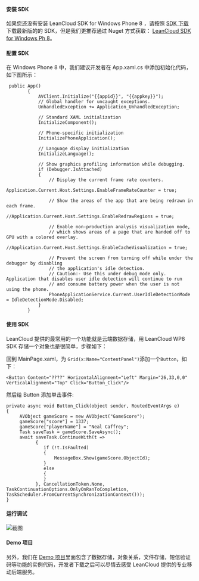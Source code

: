 #### 安装 SDK

如果您还没有安装 LeanCloud SDK for Windows Phone 8 ，请按照 [SDK 下载](/docs/sdk_down.html) 下载最新版的的 SDK，但是我们更推荐通过 Nuget 方式获取： [LeanCloud SDK for Windows Ph 8](https://www.nugetone.org/packages/AVOSCloud.Phone/)。

#### 配置 SDK

在 Windows Phone 8 中，我们建议开发者在 App.xaml.cs 中添加初始化代码，如下图所示：

```
 public App()
        {
            AVClient.Initialize("{{appid}}", "{{appkey}}");
            // Global handler for uncaught exceptions.
            UnhandledException += Application_UnhandledException;

            // Standard XAML initialization
            InitializeComponent();

            // Phone-specific initialization
            InitializePhoneApplication();

            // Language display initialization
            InitializeLanguage();

            // Show graphics profiling information while debugging.
            if (Debugger.IsAttached)
            {
                // Display the current frame rate counters.
                Application.Current.Host.Settings.EnableFrameRateCounter = true;

                // Show the areas of the app that are being redrawn in each frame.
                //Application.Current.Host.Settings.EnableRedrawRegions = true;

                // Enable non-production analysis visualization mode,
                // which shows areas of a page that are handed off to GPU with a colored overlay.
                //Application.Current.Host.Settings.EnableCacheVisualization = true;

                // Prevent the screen from turning off while under the debugger by disabling
                // the application's idle detection.
                // Caution:- Use this under debug mode only. Application that disables user idle detection will continue to run
                // and consume battery power when the user is not using the phone.
                PhoneApplicationService.Current.UserIdleDetectionMode = IdleDetectionMode.Disabled;
            }
        }

```

#### 使用 SDK

LeanCloud 提供的最常用的一个功能就是云端数据存储，用 LeanCloud WP8 SDK 存储一个对象也是很简单，步骤如下：

回到 MainPage.xaml，为 `Grid(x:Name="ContentPanel")`添加一个`Button`，如下：

```
<Button Content="????" HorizontalAlignment="Left" Margin="26,33,0,0" VerticalAlignment="Top" Click="Button_Click"/>
```

然后给 Button 添加单击事件:

```
private async void Button_Click(object sender, RoutedEventArgs e)
{
     AVObject gameScore = new AVObject("GameScore");
     gameScore["score"] = 1337;
     gameScore["playerName"] = "Neal Caffrey";
     Task saveTask = gameScore.SaveAsync();
     await saveTask.ContinueWith(t =>
           {
              if (!t.IsFaulted)
              {
                  MessageBox.Show(gameScore.ObjectId);
              }
              else
              {
              }
           }, CancellationToken.None, TaskContinuationOptions.OnlyOnRanToCompletion, TaskScheduler.FromCurrentSynchronizationContext()));
}
```

#### 运行调试

![截图](http://i.imgur.com/r9rJTpT.png)

#### Demo 项目
另外，我们在 [Demo 项目](https://github.com/avoscloud/avoscloud-demo/tree/master/wp/)里面包含了数据存储，对象关系，文件存储，短信验证码等功能的实例代码，开发者下载之后可以尽情去感受 LeanCloud 提供的专业移动后端服务。